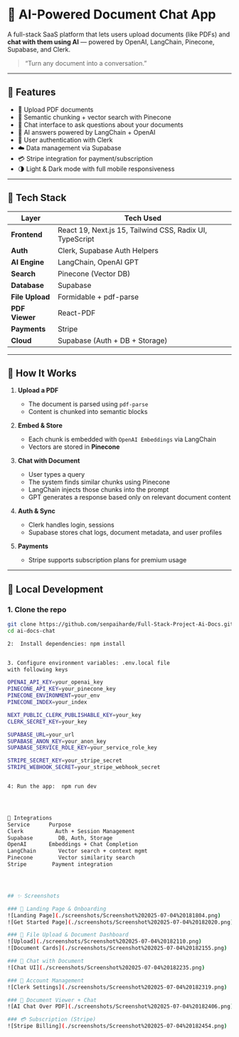 # 🧠 AI-Powered Document Chat App

A full-stack SaaS platform that lets users upload documents (like PDFs) and **chat with them using AI** — powered by OpenAI, LangChain, Pinecone, Supabase, and Clerk.

> “Turn any document into a conversation.”

---

## 🚀 Features

- 📄 Upload PDF documents
- 🔎 Semantic chunking + vector search with Pinecone
- 💬 Chat interface to ask questions about your documents
- 🧠 AI answers powered by LangChain + OpenAI
- 🔐 User authentication with Clerk
- ☁️ Data management via Supabase
- 💳 Stripe integration for payment/subscription
- 🌗 Light & Dark mode with full mobile responsiveness

---

## 🧰 Tech Stack

| Layer       | Tech Used |
|-------------|-----------|
| **Frontend** | React 19, Next.js 15, Tailwind CSS, Radix UI, TypeScript |
| **Auth**     | Clerk, Supabase Auth Helpers |
| **AI Engine**| LangChain, OpenAI GPT |
| **Search**   | Pinecone (Vector DB) |
| **Database** | Supabase |
| **File Upload** | Formidable + pdf-parse |
| **PDF Viewer**  | React-PDF |
| **Payments**    | Stripe |
| **Cloud**       | Supabase (Auth + DB + Storage) |

---

## 🧠 How It Works

1. **Upload a PDF**
   - The document is parsed using `pdf-parse`
   - Content is chunked into semantic blocks

2. **Embed & Store**
   - Each chunk is embedded with `OpenAI Embeddings` via LangChain
   - Vectors are stored in **Pinecone**

3. **Chat with Document**
   - User types a query
   - The system finds similar chunks using Pinecone
   - LangChain injects those chunks into the prompt
   - GPT generates a response based only on relevant document content

4. **Auth & Sync**
   - Clerk handles login, sessions
   - Supabase stores chat logs, document metadata, and user profiles

5. **Payments**
   - Stripe supports subscription plans for premium usage

---

## 🧪 Local Development

### 1. Clone the repo

```bash
git clone https://github.com/senpaiharde/Full-Stack-Project-Ai-Docs.git
cd ai-docs-chat

2:  Install dependencies: npm install


3. Configure environment variables: .env.local file
with following keys

OPENAI_API_KEY=your_openai_key
PINECONE_API_KEY=your_pinecone_key
PINECONE_ENVIRONMENT=your_env
PINECONE_INDEX=your_index

NEXT_PUBLIC_CLERK_PUBLISHABLE_KEY=your_key
CLERK_SECRET_KEY=your_key

SUPABASE_URL=your_url
SUPABASE_ANON_KEY=your_anon_key
SUPABASE_SERVICE_ROLE_KEY=your_service_role_key

STRIPE_SECRET_KEY=your_stripe_secret
STRIPE_WEBHOOK_SECRET=your_stripe_webhook_secret


4: Run the app:  npm run dev




🧩 Integrations
Service	     Purpose
Clerk	       Auth + Session Management
Supabase    	DB, Auth, Storage
OpenAI       Embeddings + Chat Completion
LangChain    	Vector search + context mgmt
Pinecone    	Vector similarity search
Stripe	      Payment integration




## ✨ Screenshots

### 🧭 Landing Page & Onboarding
![Landing Page](./screenshots/Screenshot%202025-07-04%20181804.png)
![Get Started Page](./screenshots/Screenshot%202025-07-04%20182020.png)

### 📁 File Upload & Document Dashboard
![Upload](./screenshots/Screenshot%202025-07-04%20182110.png)
![Document Cards](./screenshots/Screenshot%202025-07-04%20182155.png)

### 💬 Chat with Document
![Chat UI](./screenshots/Screenshot%202025-07-04%20182235.png)

### 🔐 Account Management
![Clerk Settings](./screenshots/Screenshot%202025-07-04%20182319.png)

### 🧾 Document Viewer + Chat
![AI Chat Over PDF](./screenshots/Screenshot%202025-07-04%20182406.png)

### 💳 Subscription (Stripe)
![Stripe Billing](./screenshots/Screenshot%202025-07-04%20182454.png)
